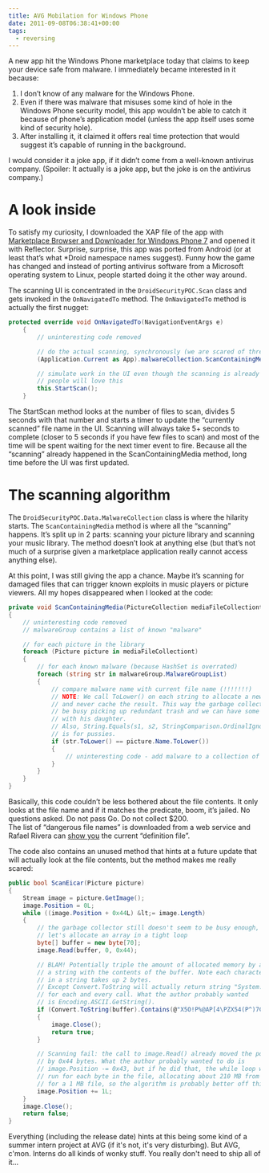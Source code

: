```yaml
---
title: AVG Mobilation for Windows Phone
date: 2011-09-08T06:38:41+00:00
tags:
  - reversing
---
```

A new app hit the Windows Phone marketplace today that claims to keep your device safe from malware. I immediately became interested in it because:

  1. I don&#8217;t know of any malware for the Windows Phone.
  2. Even if there was malware that misuses some kind of hole in the Windows Phone security model, this app wouldn&#8217;t be able to catch it because of phone&#8217;s application model (unless the app itself uses some kind of security hole).
  3. After installing it, it claimed it offers real time protection that would suggest it&#8217;s capable of running in the background.

I would consider it a joke app, if it didn&#8217;t come from a well-known antivirus company. (Spoiler: It actually is a joke app, but the joke is on the antivirus company.)

# A look inside

To satisfy my curiosity, I downloaded the XAP file of the app with [Marketplace Browser and Downloader for Windows Phone 7][1] and opened it with Reflector. Surprise, surprise, this app was ported from Android (or at least that&#8217;s what *Droid namespace names suggest). Funny how the game has changed and instead of porting antivirus software from a Microsoft operating system to Linux, people started doing it the other way around.

The scanning UI is concentrated in the `DroidSecurityPOC.Scan` class and gets invoked in the `OnNavigatedTo` method. The `OnNavigatedTo` method is actually the first nugget:

```csharp
protected override void OnNavigatedTo(NavigationEventArgs e)
    {
        // uninteresting code removed

        // do the actual scanning, synchronously (we are scared of threads...)
        (Application.Current as App).malwareCollection.ScanContainingMedia(this.library);

        // simulate work in the UI even though the scanning is already completed at this point
        // people will love this
        this.StartScan();
    }
```

The StartScan method looks at the number of files to scan, divides 5 seconds with that number and starts a timer to update the &#8220;currently scanned&#8221; file name in the UI. Scanning will always take 5+ seconds to complete (closer to 5 seconds if you have few files to scan) and most of the time will be spent waiting for the next timer event to fire. Because all the &#8220;scanning&#8221; already happened in the ScanContainingMedia method, long time before the UI was first updated.

# The scanning algorithm

The `DroidSecurityPOC.Data.MalwareCollection` class is where the hilarity starts. The `ScanContainingMedia` method is where all the &#8220;scanning&#8221; happens. It&#8217;s split up in 2 parts: scanning your picture library and scanning your music library. The method doesn&#8217;t look at anything else (but that&#8217;s not much of a surprise given a marketplace application really cannot access anything else).

At this point, I was still giving the app a chance. Maybe it&#8217;s scanning for damaged files that can trigger known exploits in music players or picture viewers. All my hopes disappeared when I looked at the code:

```csharp
private void ScanContainingMedia(PictureCollection mediaFileCollectiont)
{
    // uninteresting code removed
    // malwareGroup contains a list of known "malware"

    // for each picture in the library
    foreach (Picture picture in mediaFileCollectiont)
    {
        // for each known malware (because HashSet is overrated)
        foreach (string str in malwareGroup.MalwareGroupList)
        {
            // compare malware name with current file name (!!!!!!!)
            // NOTE: We call ToLower() on each string to allocate a new string
            // and never cache the result. This way the garbage collector will
            // be busy picking up redundant trash and we can have some fun time
            // with his daughter.
            // Also, String.Equals(s1, s2, StringComparison.OrdinalIgnoreCase)
            // is for pussies.
            if (str.ToLower() == picture.Name.ToLower())
            {
                // uninteresting code - add malware to a collection of "effected malware"
            }
        }
    }
}
```

Basically, this code couldn&#8217;t be less bothered about the file contents. It only looks at the file name and if it matches the predicate, boom, it&#8217;s jailed. No questions asked. Do not pass Go. Do not collect $200.  
The list of &#8220;dangerous file names&#8221; is downloaded from a web service and Rafael Rivera can [show you][2] the current &#8220;definition file&#8221;.

The code also contains an unused method that hints at a future update that will actually look at the file contents, but the method makes me really scared:

```csharp
public bool ScanEicar(Picture picture)
{
    Stream image = picture.GetImage();
    image.Position = 0L;
    while ((image.Position + 0x44L) &lt;= image.Length)
    {
        // the garbage collector still doesn't seem to be busy enough, so
        // let's allocate an array in a tight loop
        byte[] buffer = new byte[70];
        image.Read(buffer, 0, 0x44);

        // BLAM! Potentially triple the amount of allocated memory by allocating
        // a string with the contents of the buffer. Note each character
        // in a string takes up 2 bytes.
        // Except Convert.ToString will actually return string "System.Byte[]"
        // for each and every call. What the author probably wanted
        // is Encoding.ASCII.GetString().
        if (Convert.ToString(buffer).Contains(@"X5O!P%@AP[4\PZX54(P^)7CC)7}$EICAR-STANDARD-ANTIVIRUS-TEST-FILE!$H+H*"))
        {
            image.Close();
            return true;
        }

        // Scanning fail: the call to image.Read() already moved the position
        // by 0x44 bytes. What the author probably wanted to do is
        // image.Position -= 0x43, but if he did that, the while loop would
        // run for each byte in the file, allocating about 210 MB from the heap
        // for a 1 MB file, so the algorithm is probably better off this way.
        image.Position += 1L;
    }
    image.Close();
    return false;
}
```

Everything (including the release date) hints at this being some kind of a summer intern project at AVG (if it's not, it's very disturbing). But AVG, c'mon. Interns do all kinds of wonky stuff. You really don't need to ship all of it...

 [1]: http://mktwp7.codeplex.com/
 [2]: http://www.withinwindows.com/2011/09/07/the-only-time-youll-see-avg-security-suite-warn-you-about-malware-on-windows-phone-7/